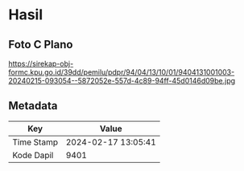 # Hasil

## Foto C Plano

https://sirekap-obj-formc.kpu.go.id/39dd/pemilu/pdpr/94/04/13/10/01/9404131001003-20240215-093054--5872052e-557d-4c89-94ff-45d0146d09be.jpg


## Metadata

| Key        | Value               |
| ---------- | ------------------- |
| Time Stamp | 2024-02-17 13:05:41 |
| Kode Dapil | 9401                |



